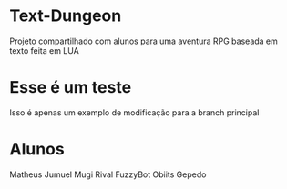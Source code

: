 # Text-Dungeon
Projeto compartilhado com alunos para uma aventura RPG baseada em texto feita em LUA

# Esse é um teste
Isso é apenas um exemplo de modificação para a branch principal

# Alunos
Matheus
Jumuel
Mugi
Rival
FuzzyBot
Obiits
Gepedo
